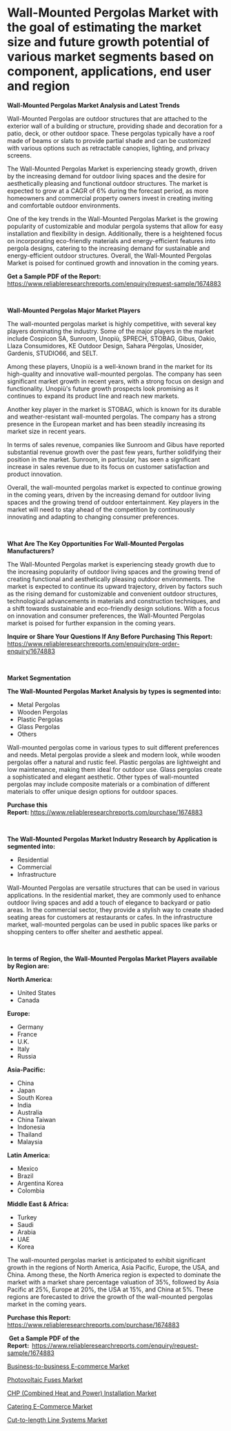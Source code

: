<p><h1>Wall-Mounted Pergolas Market with the goal of estimating the market size and future growth potential of various market segments based on component, applications, end user and region</h1></p><p><strong>Wall-Mounted Pergolas Market Analysis and Latest Trends</strong></p>
<p><p>Wall-Mounted Pergolas are outdoor structures that are attached to the exterior wall of a building or structure, providing shade and decoration for a patio, deck, or other outdoor space. These pergolas typically have a roof made of beams or slats to provide partial shade and can be customized with various options such as retractable canopies, lighting, and privacy screens.</p><p>The Wall-Mounted Pergolas Market is experiencing steady growth, driven by the increasing demand for outdoor living spaces and the desire for aesthetically pleasing and functional outdoor structures. The market is expected to grow at a CAGR of 6% during the forecast period, as more homeowners and commercial property owners invest in creating inviting and comfortable outdoor environments.</p><p>One of the key trends in the Wall-Mounted Pergolas Market is the growing popularity of customizable and modular pergola systems that allow for easy installation and flexibility in design. Additionally, there is a heightened focus on incorporating eco-friendly materials and energy-efficient features into pergola designs, catering to the increasing demand for sustainable and energy-efficient outdoor structures. Overall, the Wall-Mounted Pergolas Market is poised for continued growth and innovation in the coming years.</p></p>
<p><strong>Get a Sample PDF of the Report:&nbsp;</strong> <a href="https://www.reliableresearchreports.com/enquiry/request-sample/1674883">https://www.reliableresearchreports.com/enquiry/request-sample/1674883</a></p>
<p>&nbsp;</p>
<p><strong>Wall-Mounted Pergolas Major Market Players</strong></p>
<p><p>The wall-mounted pergolas market is highly competitive, with several key players dominating the industry. Some of the major players in the market include Cospicon SA, Sunroom, Unopiù, SPRECH, STOBAG, Gibus, Oakio, Llaza Consumidores, KE Outdoor Design, Sahara Pérgolas, Unosider, Gardenis, STUDIO66, and SELT.</p><p>Among these players, Unopiù is a well-known brand in the market for its high-quality and innovative wall-mounted pergolas. The company has seen significant market growth in recent years, with a strong focus on design and functionality. Unopiù's future growth prospects look promising as it continues to expand its product line and reach new markets.</p><p>Another key player in the market is STOBAG, which is known for its durable and weather-resistant wall-mounted pergolas. The company has a strong presence in the European market and has been steadily increasing its market size in recent years.</p><p>In terms of sales revenue, companies like Sunroom and Gibus have reported substantial revenue growth over the past few years, further solidifying their position in the market. Sunroom, in particular, has seen a significant increase in sales revenue due to its focus on customer satisfaction and product innovation.</p><p>Overall, the wall-mounted pergolas market is expected to continue growing in the coming years, driven by the increasing demand for outdoor living spaces and the growing trend of outdoor entertainment. Key players in the market will need to stay ahead of the competition by continuously innovating and adapting to changing consumer preferences.</p></p>
<p>&nbsp;</p>
<p><strong>What Are The Key Opportunities For Wall-Mounted Pergolas Manufacturers?</strong></p>
<p><p>The Wall-Mounted Pergolas market is experiencing steady growth due to the increasing popularity of outdoor living spaces and the growing trend of creating functional and aesthetically pleasing outdoor environments. The market is expected to continue its upward trajectory, driven by factors such as the rising demand for customizable and convenient outdoor structures, technological advancements in materials and construction techniques, and a shift towards sustainable and eco-friendly design solutions. With a focus on innovation and consumer preferences, the Wall-Mounted Pergolas market is poised for further expansion in the coming years.</p></p>
<p><strong>Inquire or Share Your Questions If Any Before Purchasing This Report:</strong> <a href="https://www.reliableresearchreports.com/enquiry/pre-order-enquiry/1674883">https://www.reliableresearchreports.com/enquiry/pre-order-enquiry/1674883</a></p>
<p>&nbsp;</p>
<p><strong>Market Segmentation</strong></p>
<p><strong>The Wall-Mounted Pergolas Market Analysis by types is segmented into:</strong></p>
<p><ul><li>Metal Pergolas</li><li>Wooden Pergolas</li><li>Plastic Pergolas</li><li>Glass Pergolas</li><li>Others</li></ul></p>
<p><p>Wall-mounted pergolas come in various types to suit different preferences and needs. Metal pergolas provide a sleek and modern look, while wooden pergolas offer a natural and rustic feel. Plastic pergolas are lightweight and low maintenance, making them ideal for outdoor use. Glass pergolas create a sophisticated and elegant aesthetic. Other types of wall-mounted pergolas may include composite materials or a combination of different materials to offer unique design options for outdoor spaces.</p></p>
<p><strong>Purchase this Report:&nbsp;</strong><a href="https://www.reliableresearchreports.com/purchase/1674883">https://www.reliableresearchreports.com/purchase/1674883</a></p>
<p>&nbsp;</p>
<p><strong>The Wall-Mounted Pergolas Market Industry Research by Application is segmented into:</strong></p>
<p><ul><li>Residential</li><li>Commercial</li><li>Infrastructure</li></ul></p>
<p><p>Wall-Mounted Pergolas are versatile structures that can be used in various applications. In the residential market, they are commonly used to enhance outdoor living spaces and add a touch of elegance to backyard or patio areas. In the commercial sector, they provide a stylish way to create shaded seating areas for customers at restaurants or cafes. In the infrastructure market, wall-mounted pergolas can be used in public spaces like parks or shopping centers to offer shelter and aesthetic appeal.</p></p>
<p>&nbsp;</p>
<p><strong>In terms of Region, the Wall-Mounted Pergolas Market Players available by Region are:</strong></p>
<p>
    <p> <strong> North America: </strong>
        <ul>
            <li>United States</li>
            <li>Canada</li>
        </ul>
        </p> 
    <p> <strong> Europe: </strong>
        <ul>
            <li>Germany</li>
            <li>France</li>
            <li>U.K.</li>
            <li>Italy</li>
            <li>Russia</li>
        </ul>
        </p> 
    <p> <strong> Asia-Pacific: </strong>
        <ul>
            <li>China</li>
            <li>Japan</li>
            <li>South Korea</li>
            <li>India</li>
            <li>Australia</li>
            <li>China Taiwan</li>
            <li>Indonesia</li>
            <li>Thailand</li>
            <li>Malaysia</li>
        </ul>
        </p> 
    <p> <strong> Latin America: </strong>
        <ul>
            <li>Mexico</li>
            <li>Brazil</li>
            <li>Argentina Korea</li>
            <li>Colombia</li>
        </ul>
        </p> 
    <p> <strong> Middle East & Africa: </strong>
        <ul>
            <li>Turkey</li>
            <li>Saudi</li>
            <li>Arabia</li>
            <li>UAE</li>
            <li>Korea</li>
        </ul>
    </p>
    </p>
<p><p>The wall-mounted pergolas market is anticipated to exhibit significant growth in the regions of North America, Asia Pacific, Europe, the USA, and China. Among these, the North America region is expected to dominate the market with a market share percentage valuation of 35%, followed by Asia Pacific at 25%, Europe at 20%, the USA at 15%, and China at 5%. These regions are forecasted to drive the growth of the wall-mounted pergolas market in the coming years.</p></p>
<p><strong>Purchase this Report: </strong><a href="https://www.reliableresearchreports.com/purchase/1674883">https://www.reliableresearchreports.com/purchase/1674883</a></p>
<p>&nbsp;<strong>Get a Sample PDF of the Report:&nbsp;&nbsp;</strong><a href="https://www.reliableresearchreports.com/enquiry/request-sample/1674883">https://www.reliableresearchreports.com/enquiry/request-sample/1674883</a></p>
<p><strong></strong></p>
<p><p><a href="https://medium.com/@kayliherzog567/business-to-business-e-commerce-market-size-market-outlook-and-market-forecast-2024-to-2031-7b7b2b2167d6">Business-to-business E-commerce Market</a></p><p><a href="https://github.com/johnbach50/Market-Research-Report-List-2/blob/main/photovoltaic-fuses-market.md">Photovoltaic Fuses Market</a></p><p><a href="https://medium.com/@jettreichel44/analyzing-chp-combined-heat-and-power-installation-market-global-industry-perspective-and-b89787b29a5a">CHP (Combined Heat and Power) Installation Market</a></p><p><a href="https://medium.com/@kayliherzog567/catering-e-commerce-market-size-market-outlook-and-market-forecast-2024-to-2031-2c21570d927e">Catering E-Commerce Market</a></p><p><a href="https://medium.com/@jettreichel44/cut-to-length-line-systems-market-report-reveals-the-latest-trends-and-growth-opportunities-of-this-a9fc8da7ddfc">Cut-to-length Line Systems Market</a></p></p>